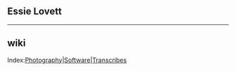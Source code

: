 <section>

# Essie Lovett

---

## wiki

Index:[Photography](wiki/photography.html)|[Software](/wiki/#e)|[Transcribes](wiki/transcribes.html)

</section>
